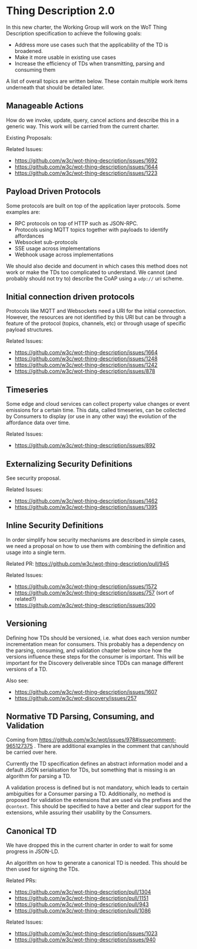 # Thing Description 2.0

In this new charter, the Working Group will work on the WoT Thing Description specification to achieve the following goals:
- Address more use cases such that the applicability of the TD is broadened.
- Make it more usable in existing use cases
- Increase the efficiency of TDs when transmitting, parsing and consuming them

A list of overall topics are written below. These contain multiple work items underneath that should be detailed later.

## Manageable Actions

How do we invoke, update, query, cancel actions and describe this in a generic way.
This work will be carried from the current charter.

Existing Proposals:

Related Issues:
- https://github.com/w3c/wot-thing-description/issues/1692
- https://github.com/w3c/wot-thing-description/issues/1644
- https://github.com/w3c/wot-thing-description/issues/1223

## Payload Driven Protocols

Some protocols are built on top of the application layer protocols. 
Some examples are:
- RPC protocols on top of HTTP such as JSON-RPC.
- Protocols using MQTT topics together with payloads to identify affordances
- Websocket sub-protocols
- SSE usage across implementations
- Webhook usage across implementations

We should also decide and document in which cases this method does not work or make the TDs too complicated to understand.
We cannot (and probably should not try to) describe the CoAP using a `udp://` uri scheme.

## Initial connection driven protocols

Protocols like MQTT and Websockets need a URI for the initial connection. 
However, the resources are not identified by this URI but can be through a feature of the protocol (topics, channels, etc) or through usage of specific payload structures.

Related Issues:
- https://github.com/w3c/wot-thing-description/issues/1664
- https://github.com/w3c/wot-thing-description/issues/1248
- https://github.com/w3c/wot-thing-description/issues/1242
- https://github.com/w3c/wot-thing-description/issues/878

## Timeseries

Some edge and cloud services can collect property value changes or event emissions for a certain time.
This data, called timeseries, can be collected by Consumers to display (or use in any other way) the evolution of the affordance data over time.

Related Issues:
- https://github.com/w3c/wot-thing-description/issues/892

## Externalizing Security Definitions

See security proposal.

Related Issues:
- https://github.com/w3c/wot-thing-description/issues/1462
- https://github.com/w3c/wot-thing-description/issues/1395

## Inline Security Definitions

In order simplify how security mechanisms are described in simple cases, we need a proposal on how to use them with combining the definition and usage into a single term.

Related PR: https://github.com/w3c/wot-thing-description/pull/945

Related Issues:
- https://github.com/w3c/wot-thing-description/issues/1572
- https://github.com/w3c/wot-thing-description/issues/757 (sort of related?)
- https://github.com/w3c/wot-thing-description/issues/300

## Versioning

Defining how TDs should be versioned, i.e. what does each version number incrementation mean for consumers.
This probably has a dependency on the parsing, consuming, and validation chapter below since how the versions influence these steps for the consumer is important.
This will be important for the Discovery deliverable since TDDs can manage different versions of a TD.

Also see:
- https://github.com/w3c/wot-thing-description/issues/1607
- https://github.com/w3c/wot-discovery/issues/257

## Normative TD Parsing, Consuming, and Validation

Coming from https://github.com/w3c/wot/issues/978#issuecomment-965127375 . There are additional examples in the comment that can/should be carried over here.

Currently the TD specification defines an abstract information model and a default JSON serialisation for TDs, but something that is missing is an algorithm for parsing a TD. 

A validation process is defined but is not mandatory, which leads to certain ambiguities for a Consumer parsing a TD.
Additionally, no method is proposed for validation the extensions that are used via the prefixes and the `@context`.
This should be specified to have a better and clear support for the extensions, while assuring their usability by the Consumers.

## Canonical TD

We have dropped this in the current charter in order to wait for some progress in JSON-LD.

An algorithm on how to generate a canonical TD is needed. This should be then used for signing the TDs.

Related PRs:
- https://github.com/w3c/wot-thing-description/pull/1304
- https://github.com/w3c/wot-thing-description/pull/1151
- https://github.com/w3c/wot-thing-description/pull/943
- https://github.com/w3c/wot-thing-description/pull/1086

Related Issues:
- https://github.com/w3c/wot-thing-description/issues/1023
- https://github.com/w3c/wot-thing-description/issues/940
